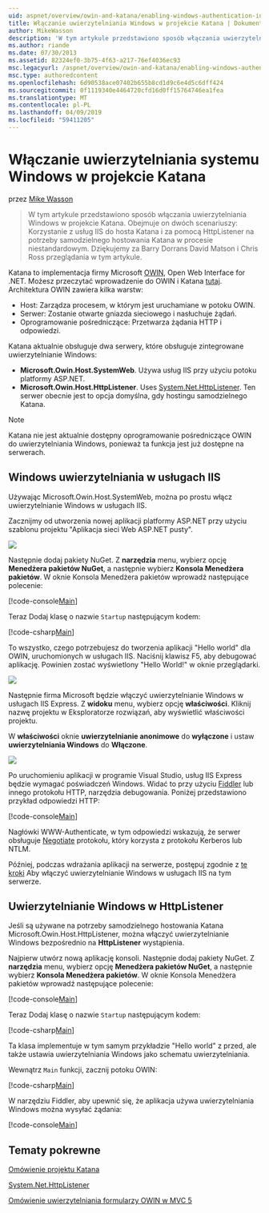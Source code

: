 ```yaml
---
uid: aspnet/overview/owin-and-katana/enabling-windows-authentication-in-katana
title: Włączanie uwierzytelniania Windows w projekcie Katana | Dokumentacja firmy Microsoft
author: MikeWasson
description: 'W tym artykule przedstawiono sposób włączania uwierzytelniania Windows w projekcie Katana. Obejmuje on dwóch scenariuszy: Korzystanie z usług IIS do hosta Katana i za pomocą HttpListener na potrzeby samodzielnego hostowania Kat...'
ms.author: riande
ms.date: 07/30/2013
ms.assetid: 82324ef0-3b75-4f63-a217-76ef4036ec93
msc.legacyurl: /aspnet/overview/owin-and-katana/enabling-windows-authentication-in-katana
msc.type: authoredcontent
ms.openlocfilehash: 6d90538ace07402b655b8cd1d9c6e4d5c6dff424
ms.sourcegitcommit: 0f1119340e4464720cfd16d0ff15764746ea1fea
ms.translationtype: MT
ms.contentlocale: pl-PL
ms.lasthandoff: 04/09/2019
ms.locfileid: "59411205"
---
```

# <a name="enabling-windows-authentication-in-katana"></a>Włączanie uwierzytelniania systemu Windows w projekcie Katana

przez [Mike Wasson](https://github.com/MikeWasson)

> W tym artykule przedstawiono sposób włączania uwierzytelniania Windows w projekcie Katana. Obejmuje on dwóch scenariuszy: Korzystanie z usług IIS do hosta Katana i za pomocą HttpListener na potrzeby samodzielnego hostowania Katana w procesie niestandardowym. Dziękujemy za Barry Dorrans David Matson i Chris Ross przeglądania w tym artykule.


Katana to implementacja firmy Microsoft [OWIN](http://owin.org/), Open Web Interface for .NET. Możesz przeczytać wprowadzenie do OWIN i Katana [tutaj](an-overview-of-project-katana.md). Architektura OWIN zawiera kilka warstw:

- Host: Zarządza procesem, w którym jest uruchamiane w potoku OWIN.
- Serwer: Zostanie otwarte gniazda sieciowego i nasłuchuje żądań.
- Oprogramowanie pośredniczące: Przetwarza żądania HTTP i odpowiedzi.

Katana aktualnie obsługuje dwa serwery, które obsługuje zintegrowane uwierzytelnianie Windows:

- **Microsoft.Owin.Host.SystemWeb**. Używa usług IIS przy użyciu potoku platformy ASP.NET.
- **Microsoft.Owin.Host.HttpListener**. Uses [System.Net.HttpListener](https://msdn.microsoft.com/library/system.net.httplistener.aspx). Ten serwer obecnie jest to opcja domyślna, gdy hostingu samodzielnego Katana.

> [!NOTE]
> Katana nie jest aktualnie dostępny oprogramowanie pośredniczące OWIN do uwierzytelniania Windows, ponieważ ta funkcja jest już dostępne na serwerach.

## <a name="windows-authentication-in-iis"></a>Windows uwierzytelniania w usługach IIS

Używając Microsoft.Owin.Host.SystemWeb, można po prostu włącz uwierzytelnianie Windows w usługach IIS.

Zacznijmy od utworzenia nowej aplikacji platformy ASP.NET przy użyciu szablonu projektu "Aplikacja sieci Web ASP.NET pusty".

![](enabling-windows-authentication-in-katana/_static/image1.png)

Następnie dodaj pakiety NuGet. Z **narzędzia** menu, wybierz opcję **Menedżera pakietów NuGet**, a następnie wybierz **Konsola Menedżera pakietów**. W oknie Konsola Menedżera pakietów wprowadź następujące polecenie:

[!code-console[Main](enabling-windows-authentication-in-katana/samples/sample1.cmd)]

Teraz Dodaj klasę o nazwie `Startup` następującym kodem:

[!code-csharp[Main](enabling-windows-authentication-in-katana/samples/sample2.cs)]

To wszystko, czego potrzebujesz do tworzenia aplikacji "Hello world" dla OWIN, uruchomionych w usługach IIS. Naciśnij klawisz F5, aby debugować aplikację. Powinien zostać wyświetlony "Hello World!" w oknie przeglądarki.

![](enabling-windows-authentication-in-katana/_static/image2.png)

Następnie firma Microsoft będzie włączyć uwierzytelnianie Windows w usługach IIS Express. Z **widoku** menu, wybierz opcję **właściwości**. Kliknij nazwę projektu w Eksploratorze rozwiązań, aby wyświetlić właściwości projektu.

W **właściwości** oknie **uwierzytelnianie anonimowe** do **wyłączone** i ustaw **uwierzytelniania Windows** do  **Włączone**.

![](enabling-windows-authentication-in-katana/_static/image3.png)

Po uruchomieniu aplikacji w programie Visual Studio, usług IIS Express będzie wymagać poświadczeń Windows. Widać to przy użyciu [Fiddler](http://fiddler2.com/home) lub innego protokołu HTTP, narzędzia debugowania. Poniżej przedstawiono przykład odpowiedzi HTTP:

[!code-console[Main](enabling-windows-authentication-in-katana/samples/sample3.cmd?highlight=1,5-6)]

Nagłówki WWW-Authenticate, w tym odpowiedzi wskazują, że serwer obsługuje [Negotiate](http://www.ietf.org/rfc/rfc4559.txt) protokołu, który korzysta z protokołu Kerberos lub NTLM.

Później, podczas wdrażania aplikacji na serwerze, postępuj zgodnie z [te kroki](https://www.iis.net/configreference/system.webserver/security/authentication/windowsauthentication) Aby włączyć uwierzytelnianie Windows w usługach IIS na tym serwerze.

## <a name="windows-authentication-in-httplistener"></a>Uwierzytelnianie Windows w HttpListener

Jeśli są używane na potrzeby samodzielnego hostowania Katana Microsoft.Owin.Host.HttpListener, można włączyć uwierzytelnianie Windows bezpośrednio na **HttpListener** wystąpienia.

Najpierw utwórz nową aplikację konsoli. Następnie dodaj pakiety NuGet. Z **narzędzia** menu, wybierz opcję **Menedżera pakietów NuGet**, a następnie wybierz **Konsola Menedżera pakietów**. W oknie Konsola Menedżera pakietów wprowadź następujące polecenie:

[!code-console[Main](enabling-windows-authentication-in-katana/samples/sample4.cmd)]

Teraz Dodaj klasę o nazwie `Startup` następującym kodem:

[!code-csharp[Main](enabling-windows-authentication-in-katana/samples/sample5.cs)]

Ta klasa implementuje w tym samym przykładzie "Hello world" z przed, ale także ustawia uwierzytelniania Windows jako schematu uwierzytelniania.

Wewnątrz `Main` funkcji, zacznij potoku OWIN:

[!code-csharp[Main](enabling-windows-authentication-in-katana/samples/sample6.cs)]

W narzędziu Fiddler, aby upewnić się, że aplikacja używa uwierzytelniania Windows można wysyłać żądania:

[!code-console[Main](enabling-windows-authentication-in-katana/samples/sample7.cmd?highlight=1,4-5)]

## <a name="related-topics"></a>Tematy pokrewne

[Omówienie projektu Katana](an-overview-of-project-katana.md)

[System.Net.HttpListener](https://msdn.microsoft.com/library/system.net.httplistener.aspx)

[Omówienie uwierzytelniania formularzy OWIN w MVC 5](https://blogs.msdn.com/b/webdev/archive/2013/07/03/understanding-owin-forms-authentication-in-mvc-5.aspx)
